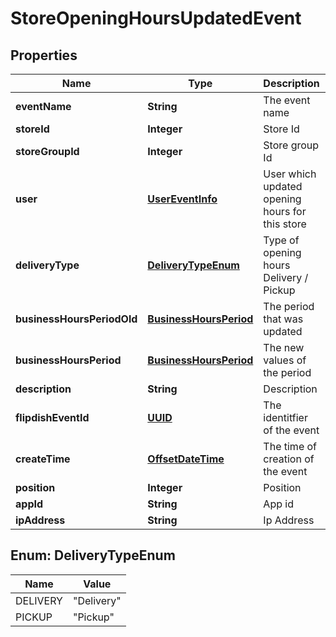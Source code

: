 
# StoreOpeningHoursUpdatedEvent

## Properties
Name | Type | Description | Notes
------------ | ------------- | ------------- | -------------
**eventName** | **String** | The event name |  [optional]
**storeId** | **Integer** | Store Id |  [optional]
**storeGroupId** | **Integer** | Store group Id |  [optional]
**user** | [**UserEventInfo**](UserEventInfo.md) | User which updated opening hours for this store |  [optional]
**deliveryType** | [**DeliveryTypeEnum**](#DeliveryTypeEnum) | Type of opening hours Delivery / Pickup |  [optional]
**businessHoursPeriodOld** | [**BusinessHoursPeriod**](BusinessHoursPeriod.md) | The period that was updated |  [optional]
**businessHoursPeriod** | [**BusinessHoursPeriod**](BusinessHoursPeriod.md) | The new values of the period |  [optional]
**description** | **String** | Description |  [optional]
**flipdishEventId** | [**UUID**](UUID.md) | The identitfier of the event |  [optional]
**createTime** | [**OffsetDateTime**](OffsetDateTime.md) | The time of creation of the event |  [optional]
**position** | **Integer** | Position |  [optional]
**appId** | **String** | App id |  [optional]
**ipAddress** | **String** | Ip Address |  [optional]


<a name="DeliveryTypeEnum"></a>
## Enum: DeliveryTypeEnum
Name | Value
---- | -----
DELIVERY | &quot;Delivery&quot;
PICKUP | &quot;Pickup&quot;



